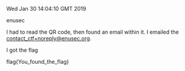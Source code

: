 Wed Jan 30 14:04:10 GMT 2019

enusec

I had to read the QR code, then found an email within it. I emailed the contact_ctf+noreply@enusec.org.

I got the flag

flag{You_found_the_flag}

